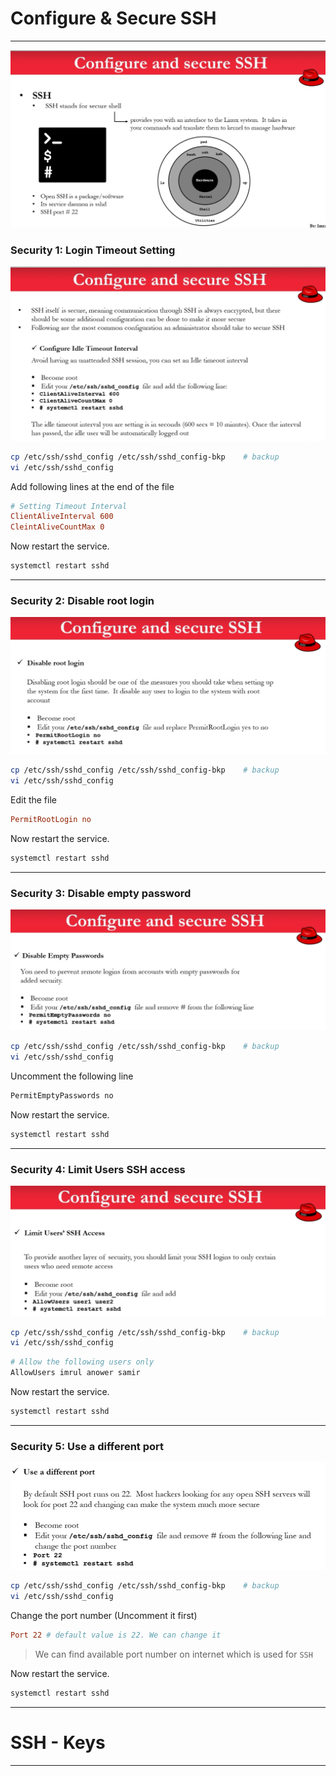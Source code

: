 # **Configure & Secure SSH**

---

![](i/6.png)

### Security 1: Login Timeout Setting

![](i/7.png)


```sh
cp /etc/ssh/sshd_config /etc/ssh/sshd_config-bkp    # backup
vi /etc/ssh/sshd_config
```

Add following lines at the end of the file

```conf
# Setting Timeout Interval
ClientAliveInterval 600
CleintAliveCountMax 0
```

Now restart the service.

```sh
systemctl restart sshd
```

---

### Security 2: Disable root login

![](i/8.png)

```sh
cp /etc/ssh/sshd_config /etc/ssh/sshd_config-bkp    # backup
vi /etc/ssh/sshd_config
```

Edit the file

```conf
PermitRootLogin no  
```

Now restart the service.

```sh
systemctl restart sshd
```

---


### Security 3: Disable empty password

![](i/9.png)

```sh
cp /etc/ssh/sshd_config /etc/ssh/sshd_config-bkp    # backup
vi /etc/ssh/sshd_config
```

Uncomment the following line 

```sh
PermitEmptyPasswords no
```

Now restart the service.

```sh
systemctl restart sshd
```

---

### Security 4: Limit Users SSH access

![](i/10.png)

```sh
cp /etc/ssh/sshd_config /etc/ssh/sshd_config-bkp    # backup
vi /etc/ssh/sshd_config
```

```sh
# Allow the following users only
AllowUsers imrul anower samir
```

Now restart the service.

```sh
systemctl restart sshd
```

---

### Security 5: Use a different port

![](i/11.png)


```sh
cp /etc/ssh/sshd_config /etc/ssh/sshd_config-bkp    # backup
vi /etc/ssh/sshd_config
```

Change the port number (Uncomment it first)

```conf
Port 22 # default value is 22. We can change it 
```

> We can find available port number on internet which is used for `SSH`

Now restart the service.

```sh
systemctl restart sshd
```

---

# **SSH - Keys**

---
















